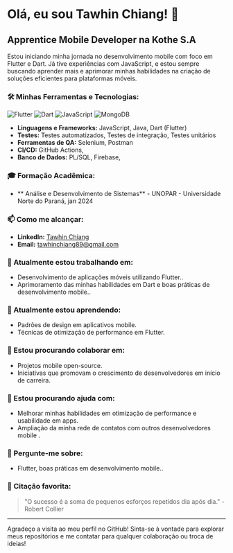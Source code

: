 # Olá, eu sou Tawhin Chiang! 👋

## Apprentice Mobile Developer na Kothe S.A

Estou iniciando minha jornada no desenvolvimento mobile com foco em Flutter e Dart. Já tive experiências com JavaScript, e estou sempre buscando aprender mais e aprimorar minhas habilidades na criação de soluções eficientes para plataformas móveis.

### 🛠️ Minhas Ferramentas e Tecnologias:
![Flutter](https://img.shields.io/badge/-Flutter-02569B?style=flat&logo=flutter)
![Dart](https://img.shields.io/badge/-Dart-0175C2?style=flat&logo=dart)
![JavaScript](https://img.shields.io/badge/-JavaScript-F7DF1E?style=flat&logo=javascript&logoColor=black)
![MongoDB](https://img.shields.io/badge/-MongoDB-47A248?style=flat&logo=mongodb&logoColor=white)

- **Linguagens e Frameworks:** JavaScript, Java, Dart (Flutter)
- **Testes:** Testes automatizados, Testes de integração, Testes unitários
- **Ferramentas de QA:** Selenium, Postman
- **CI/CD:** GitHub Actions,
- **Banco de Dados:** PL/SQL, Firebase,

### 🎓 Formação Acadêmica:
- ** Análise e Desenvolvimento de Sistemas** - UNOPAR - Universidade Norte do Paraná, jan 2024

### 📫 Como me alcançar:

- **LinkedIn:** [Tawhin Chiang](https://www.linkedin.com/in/tawhin-chiang-532127228/)
- **Email:** tawhinchiang89@gmail.com

### 🔭 Atualmente estou trabalhando em:

- Desenvolvimento de aplicações móveis utilizando Flutter..
- Aprimoramento das minhas habilidades em Dart e boas práticas de desenvolvimento mobile..

### 🌱 Atualmente estou aprendendo:

- Padrões de design em aplicativos mobile.
- Técnicas de otimização de performance em Flutter.

### 👯 Estou procurando colaborar em:

- Projetos mobile open-source.
- Iniciativas que promovam o crescimento de desenvolvedores em início de carreira.

### 🤔 Estou procurando ajuda com:

- Melhorar minhas habilidades em otimização de performance e usabilidade em apps.
- Ampliação da minha rede de contatos com outros desenvolvedores mobile  .

### 💬 Pergunte-me sobre:

- Flutter, boas práticas em desenvolvimento mobile..

### 📖 Citação favorita:

> "O sucesso é a soma de pequenos esforços repetidos dia após dia." - Robert Collier


---

Agradeço a visita ao meu perfil no GitHub! Sinta-se à vontade para explorar meus repositórios e me contatar para qualquer colaboração ou troca de ideias!
